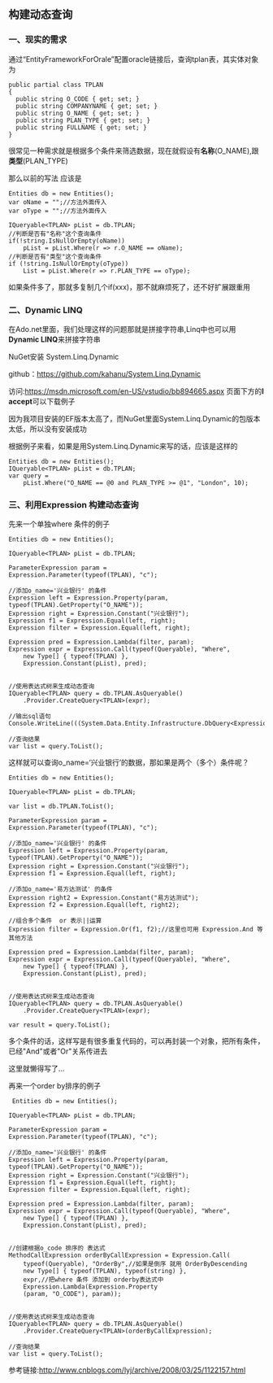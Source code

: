 ## 构建动态查询

### 一、现实的需求

通过“EntityFrameworkForOrale”配置oracle链接后，查询tplan表，其实体对象为

```
public partial class TPLAN
{
  public string O_CODE { get; set; }
  public string COMPANYNAME { get; set; }
  public string O_NAME { get; set; }
  public string PLAN_TYPE { get; set; }
  public string FULLNAME { get; set; }
}

```



很常见一种需求就是根据多个条件来筛选数据，现在就假设有**名称**(O_NAME),跟**类型**(PLAN_TYPE)

那么以前的写法 应该是

```
Entities db = new Entities();
var oName = "";//方法外面传入
var oType = "";//方法外面传入

IQueryable<TPLAN> pList = db.TPLAN;
//判断是否有"名称"这个查询条件
if(!string.IsNullOrEmpty(oName))
	pList = pList.Where(r => r.O_NAME == oName);
//判断是否有"类型"这个查询条件	
if (!string.IsNullOrEmpty(oType))
    List = pList.Where(r => r.PLAN_TYPE == oType);
```

如果条件多了，那就多复制几个if(xxx)，那不就麻烦死了，还不好扩展跟重用



### 二、Dynamic LINQ

在Ado.net里面，我们处理这样的问题那就是拼接字符串,Linq中也可以用 **Dynamic LINQ**来拼接字符串

NuGet安装 System.Linq.Dynamic

github：https://github.com/kahanu/System.Linq.Dynamic

访问:https://msdn.microsoft.com/en-US/vstudio/bb894665.aspx  页面下方的**I accept**可以下载例子

因为我项目安装的EF版本太高了，而NuGet里面System.Linq.Dynamic的包版本太低，所以没有安装成功

 根据例子来看，如果是用System.Linq.Dynamic来写的话，应该是这样的

```
Entities db = new Entities();
IQueryable<TPLAN> pList = db.TPLAN;
var query =
	pList.Where("O_NAME == @0 and PLAN_TYPE >= @1", "London", 10);
```



### 三、利用Expression 构建动态查询

先来一个单独where 条件的例子

```
Entities db = new Entities();

IQueryable<TPLAN> pList = db.TPLAN;

ParameterExpression param =
Expression.Parameter(typeof(TPLAN), "c");

//添加o_name='兴业银行' 的条件
Expression left = Expression.Property(param, typeof(TPLAN).GetProperty("O_NAME"));
Expression right = Expression.Constant("兴业银行");
Expression f1 = Expression.Equal(left, right);
Expression filter = Expression.Equal(left, right);

Expression pred = Expression.Lambda(filter, param);
Expression expr = Expression.Call(typeof(Queryable), "Where",
	new Type[] { typeof(TPLAN) },
	Expression.Constant(pList), pred);


//使用表达式树来生成动态查询
IQueryable<TPLAN> query = db.TPLAN.AsQueryable()
	.Provider.CreateQuery<TPLAN>(expr);

//输出sql语句
Console.WriteLine(((System.Data.Entity.Infrastructure.DbQuery<ExpressionTree.TPLAN>)query).Sql);

//查询结果
var list = query.ToList();
```

这样就可以查询o_name=‘兴业银行’的数据，那如果是两个（多个）条件呢？

```
Entities db = new Entities();

IQueryable<TPLAN> pList = db.TPLAN;

var list = db.TPLAN.ToList();

ParameterExpression param =
Expression.Parameter(typeof(TPLAN), "c");

//添加o_name='兴业银行' 的条件
Expression left = Expression.Property(param, typeof(TPLAN).GetProperty("O_NAME"));
Expression right = Expression.Constant("兴业银行");
Expression f1 = Expression.Equal(left, right);

//添加o_name='易方达测试' 的条件
Expression right2 = Expression.Constant("易方达测试");
Expression f2 = Expression.Equal(left, right2);

//组合多个条件  or 表示||运算
Expression filter = Expression.Or(f1, f2);//这里也可用 Expression.And 等其他方法

Expression pred = Expression.Lambda(filter, param);
Expression expr = Expression.Call(typeof(Queryable), "Where",
	new Type[] { typeof(TPLAN) },
	Expression.Constant(pList), pred);


//使用表达式树来生成动态查询
IQueryable<TPLAN> query = db.TPLAN.AsQueryable()
	.Provider.CreateQuery<TPLAN>(expr);

var result = query.ToList();
```

多个条件的话，这样写是有很多重复代码的，可以再封装一个对象，把所有条件，已经"And"或者"Or"关系传进去

这里就懒得写了...



再来一个order by排序的例子

```
 Entities db = new Entities();

IQueryable<TPLAN> pList = db.TPLAN;

ParameterExpression param =
Expression.Parameter(typeof(TPLAN), "c");

//添加o_name='兴业银行' 的条件
Expression left = Expression.Property(param, typeof(TPLAN).GetProperty("O_NAME"));
Expression right = Expression.Constant("兴业银行");
Expression f1 = Expression.Equal(left, right);
Expression filter = Expression.Equal(left, right);

Expression pred = Expression.Lambda(filter, param);
Expression expr = Expression.Call(typeof(Queryable), "Where",
	new Type[] { typeof(TPLAN) },
	Expression.Constant(pList), pred);


//创建根据o_code 排序的 表达式
MethodCallExpression orderByCallExpression = Expression.Call(
	typeof(Queryable), "OrderBy",//如果是倒序 就用 OrderByDescending
    new Type[] { typeof(TPLAN), typeof(string) },
	expr,//把where 条件 添加到 orderby表达式中
	Expression.Lambda(Expression.Property
	(param, "O_CODE"), param));


//使用表达式树来生成动态查询
IQueryable<TPLAN> query = db.TPLAN.AsQueryable()
	.Provider.CreateQuery<TPLAN>(orderByCallExpression);

//查询结果
var list = query.ToList();
```



参考链接:http://www.cnblogs.com/lyj/archive/2008/03/25/1122157.html

